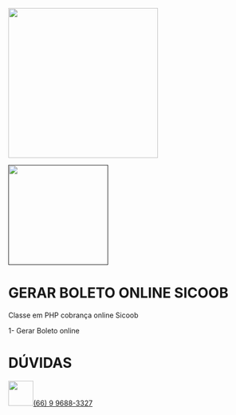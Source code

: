 <a href="https://www.cachesistemas.com.br"><img src="https://www.cachesistemas.com.br/imagens/cachesistemasweb.gif" width="300"></a>

<a href=""><img src="https://logodownload.org/wp-content/uploads/2017/11/sicoob-logo-1.png" width="200">  </a>


#  GERAR BOLETO ONLINE  SICOOB

Classe em PHP cobrança online Sicoob 

1- Gerar Boleto online 
 
 
# DÚVIDAS 

<a href="https://wa.me/556696883327"><img src="https://logodownload.org/wp-content/uploads/2015/04/whatsapp-logo-1.png" width="50">(66) 9 9688-3327</a>
